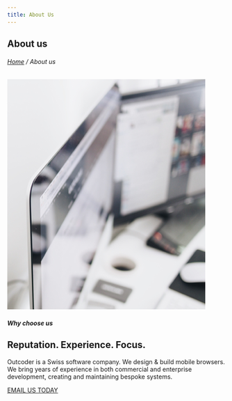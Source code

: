 ```yaml
---
title: About Us
---
```


<section id="inner-header" class="inner-header">
	<div class="container">
		<div class="row">
			<div class="col-lg-12">
				<div class="inner-header-txt-cont">
					<h2 class="text-left">About us</h2>
					<h6><a href="/" class="">Home</a> / About us</h6>
				</div>
			</div>
		</div>
	</div>
</section>
<section id="about-2" class="section-about-2">
	<div class="container">
		<div class="row">
			<div class="col-lg-6">
				<div class="about-2-img-cont"><img src="/images/about.jpg" class="img-responsive" alt=""></div>
			</div>
			<div class="col-lg-6">
				<div class="about-2-txt-cont section-padding wow fadeInRight">
					<h5 class="text-left">Why choose us</h5>
					<h2 class="text-left">Reputation. Experience. Focus.</h2>
					<p>Outcoder is a Swiss software company. We design & build mobile browsers. We bring years of experience in both commercial and enterprise development, creating and maintaining bespoke systems.</p>
					<a href="mailto:info@outcoder.com" class="btn btn-black btn-xl" >EMAIL US TODAY</a> </div>
			</div>
		</div>
	</div>
</section>
<section id="counter-2" class="counter-2-cont">
</section>